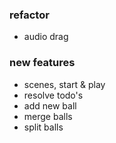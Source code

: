 ### refactor
  - audio drag

### new features
- scenes, start & play
- resolve todo's
- add new ball
- merge balls
- split balls
